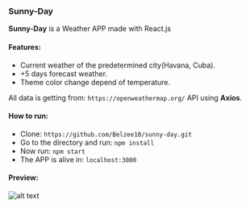 ### Sunny-Day

**Sunny-Day** is a Weather APP made with React.js

#### Features:

- Current weather of the predetermined city(Havana, Cuba).
- +5 days forecast weather.
- Theme color change depend of temperature.

All data is getting from: `https://openweathermap.org/` API using **Axios**.

#### How to run:

- Clone: `https://github.com/Belzee10/sunny-day.git`
- Go to the directory and run: `npm install`
- Now run: `npm start`
- The APP is alive in: `localhost:3000`

#### Preview:
![alt text](https://res.cloudinary.com/dombtm0fe/image/upload/v1535999050/40424381_534359133651681_4104008342735683584_n.png)
